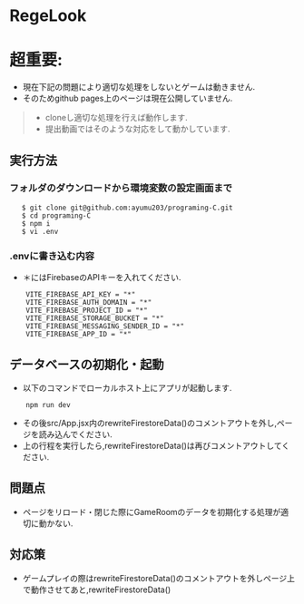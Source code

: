 # RegeLook

# 超重要:
* 現在下記の問題により適切な処理をしないとゲームは動きません.
* そのためgithub pages上のページは現在公開していません.
> * cloneし適切な処理を行えば動作します.    
> * 提出動画ではそのような対応をして動かしています.


## 実行方法
### フォルダのダウンロードから環境変数の設定画面まで
 ```
    $ git clone git@github.com:ayumu203/programing-C.git
    $ cd programing-C
    $ npm i
    $ vi .env
```

### .envに書き込む内容
* ＊にはFirebaseのAPIキーを入れてください.
``` 
    VITE_FIREBASE_API_KEY = "*"
    VITE_FIREBASE_AUTH_DOMAIN = "*"
    VITE_FIREBASE_PROJECT_ID = "*"
    VITE_FIREBASE_STORAGE_BUCKET = "*"
    VITE_FIREBASE_MESSAGING_SENDER_ID = "*"
    VITE_FIREBASE_APP_ID = "*"
```
## データベースの初期化・起動
* 以下のコマンドでローカルホスト上にアプリが起動します.
```
    npm run dev
```
* その後src/App.jsx内のrewriteFirestoreData()のコメントアウトを外し,ページを読み込んでください.
* 上の行程を実行したら,rewriteFirestoreData()は再びコメントアウトしてください.

## 問題点
* ページをリロード・閉じた際にGameRoomのデータを初期化する処理が適切に動かない.

## 対応策
* ゲームプレイの際はrewriteFirestoreData()のコメントアウトを外しページ上で動作させてあと,rewriteFirestoreData()
